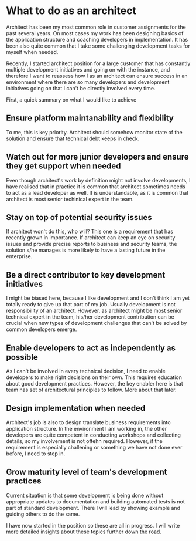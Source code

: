 # What to do as an architect

Architect has been my most common role in customer assignments for the past several years. On most cases my work has been designing basics of the application structure and coaching developers in implementation. It has been also quite common that I take some challenging development tasks for myself when needed.

Recently, I started architect position for a large customer that has constantly multiple development initiatives and going on with the instance, and therefore I want to reassess how I as an architect can ensure success in an environment where there are so many developers and development initiatives going on that I can't be directly involved every time.

First, a quick summary on what I would like to achieve

## Ensure platform maintanability and flexibility
To me, this is key priority. Architect should somehow monitor state of the solution and ensure that technical debt keeps in check. 

## Watch out for more junior developers and ensure they get support when needed
Even though architect's work by definition might not involve developments, I have realised that in practice it is common that architect sometimes needs to act as a lead developer as well. It is understandable, as it is common that architect is most senior techinical expert in the team.

## Stay on top of potential security issues
If architect won't do this, who will? This one is a requirement that has recently grown in importance. If architect can keep an eye on security issues and provide precise reports to business and security teams, the solution s/he manages is more likely to have a lasting future in the enterprise.

## Be a direct contributor to key development initiatives
I might be biased here, because I like development and I don't think I am yet totally ready to give up that part of my job. Usually development is not responsibility of an architect. However, as architect might be most senior technical expert in the team, his/her development contribution can be crucial when new types of development challenges that can't be solved by common developers emerge.

## Enable developers to act as independently as possible
As I can't be involved in every technical decision, I need to enable developers to make right decisions on their own. This requires education about good development practices. However, the key enabler here is that team has set of architectural principles to follow. More about that later.

## Design implementation when needed
Architect's job is also to design translate business requirements into application structure. In the environment I am working in, the other developers are quite competent in conducting workshops and collecting details, so my involvement is not oftehn required. However, if the requirement is especially challening or something we have not done ever before, I need to step in.

## Grow maturity level of team's development practices
Current situation is that some development is being done without appropriate updates to documentation and building automated tests is not part of standard development. There I will lead by showing example and guiding others to do the same. 

I have now started in the position so these are all in progress. I will write more detailed insights about these topics further down the road.